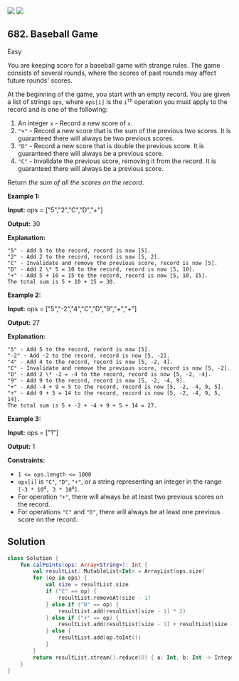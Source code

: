 [![](https://img.shields.io/github/stars/javadev/LeetCode-in-Kotlin?label=Stars&style=flat-square)](https://github.com/javadev/LeetCode-in-Kotlin)
[![](https://img.shields.io/github/forks/javadev/LeetCode-in-Kotlin?label=Fork%20me%20on%20GitHub%20&style=flat-square)](https://github.com/javadev/LeetCode-in-Kotlin/fork)

## 682\. Baseball Game

Easy

You are keeping score for a baseball game with strange rules. The game consists of several rounds, where the scores of past rounds may affect future rounds' scores.

At the beginning of the game, you start with an empty record. You are given a list of strings `ops`, where `ops[i]` is the <code>i<sup>th</sup></code> operation you must apply to the record and is one of the following:

1.  An integer `x` - Record a new score of `x`.
2.  `"+"` - Record a new score that is the sum of the previous two scores. It is guaranteed there will always be two previous scores.
3.  `"D"` - Record a new score that is double the previous score. It is guaranteed there will always be a previous score.
4.  `"C"` - Invalidate the previous score, removing it from the record. It is guaranteed there will always be a previous score.

Return _the sum of all the scores on the record_.

**Example 1:**

**Input:** ops = ["5","2","C","D","+"]

**Output:** 30

**Explanation:**

    "5" - Add 5 to the record, record is now [5]. 
    "2" - Add 2 to the record, record is now [5, 2]. 
    "C" - Invalidate and remove the previous score, record is now [5]. 
    "D" - Add 2 \* 5 = 10 to the record, record is now [5, 10]. 
    "+" - Add 5 + 10 = 15 to the record, record is now [5, 10, 15]. 
    The total sum is 5 + 10 + 15 = 30.

**Example 2:**

**Input:** ops = ["5","-2","4","C","D","9","+","+"]

**Output:** 27

**Explanation:**

    "5" - Add 5 to the record, record is now [5]. 
    "-2" - Add -2 to the record, record is now [5, -2]. 
    "4" - Add 4 to the record, record is now [5, -2, 4]. 
    "C" - Invalidate and remove the previous score, record is now [5, -2]. 
    "D" - Add 2 \* -2 = -4 to the record, record is now [5, -2, -4]. 
    "9" - Add 9 to the record, record is now [5, -2, -4, 9]. 
    "+" - Add -4 + 9 = 5 to the record, record is now [5, -2, -4, 9, 5]. 
    "+" - Add 9 + 5 = 14 to the record, record is now [5, -2, -4, 9, 5, 14]. 
    The total sum is 5 + -2 + -4 + 9 + 5 + 14 = 27.

**Example 3:**

**Input:** ops = ["1"]

**Output:** 1

**Constraints:**

*   `1 <= ops.length <= 1000`
*   `ops[i]` is `"C"`, `"D"`, `"+"`, or a string representing an integer in the range <code>[-3 * 10<sup>4</sup>, 3 * 10<sup>4</sup>]</code>.
*   For operation `"+"`, there will always be at least two previous scores on the record.
*   For operations `"C"` and `"D"`, there will always be at least one previous score on the record.

## Solution

```kotlin
class Solution {
    fun calPoints(ops: Array<String>): Int {
        val resultList: MutableList<Int> = ArrayList(ops.size)
        for (op in ops) {
            val size = resultList.size
            if ("C" == op) {
                resultList.removeAt(size - 1)
            } else if ("D" == op) {
                resultList.add(resultList[size - 1] * 2)
            } else if ("+" == op) {
                resultList.add(resultList[size - 1] + resultList[size - 2])
            } else {
                resultList.add(op.toInt())
            }
        }
        return resultList.stream().reduce(0) { a: Int, b: Int -> Integer.sum(a, b) }
    }
}
```
